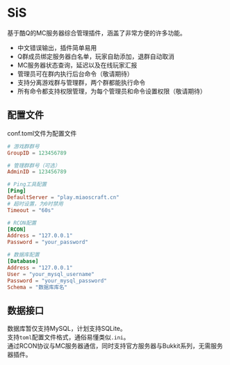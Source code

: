 # SiS
基于酷Q的MC服务器综合管理插件，涵盖了非常方便的许多功能。
- 中文错误输出，插件简单易用
- Q群成员绑定服务器白名单，玩家自助添加，退群自动取消
- MC服务器状态查询，延迟以及在线玩家汇报
- 管理员可在群内执行后台命令（敬请期待）
- 支持分离游戏群与管理群，两个群都能执行命令
- 所有命令都支持权限管理，为每个管理员和命令设置权限（敬请期待）

## 配置文件
conf.toml文件为配置文件
```toml
# 游戏群群号
GroupID = 123456789

# 管理群群号（可选）
AdminID = 123456789

# Ping工具配置
[Ping]
DefaultServer = "play.miaoscraft.cn"
# 超时设置，为0时禁用
Timeout = "60s"

# RCON配置
[RCON]
Address = "127.0.0.1"
Password = "your_password"

# 数据库配置
[Database]
Address = "127.0.0.1"
User = "your_mysql_username"
Password = "your_mysql_password"
Schema = "数据库库名"
```

## 数据接口
数据库暂仅支持MySQL，计划支持SQLite。  
支持`toml`配置文件格式，通俗易懂类似`.ini`。  
通过RCON协议与MC服务器通信，同时支持官方服务器与Bukkit系列，无需服务器插件。
